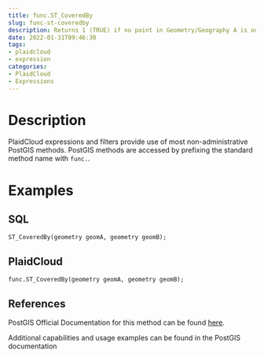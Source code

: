 ```yaml
---
title: func.ST_CoveredBy
slug: func-st-coveredby
description: Returns 1 (TRUE) if no point in Geometry/Geography A is outside Geometry/Geography B
date: 2022-01-31T09:46:30
tags:
- plaidcloud
- expression
categories:
- PlaidCloud
- Expressions
---
```



# Description


PlaidCloud expressions and filters provide use of most non-administrative PostGIS methods. PostGIS methods are accessed by prefixing the standard method name with `func.`.



# Examples


## SQL



```
ST_CoveredBy(geometry geomA, geometry geomB);
```


## PlaidCloud



```
func.ST_CoveredBy(geometry geomA, geometry geomB);
```


## References


PostGIS Official Documentation for this method can be found [here](https://postgis.net/docs/manual-3.1/ST_CoveredBy.html).



Additional capabilities and usage examples can be found in the PostGIS documentation

